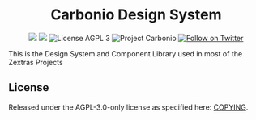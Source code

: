 <!--
SPDX-FileCopyrightText: 2021 2022 Zextras <https://www.zextras.com>

SPDX-License-Identifier: AGPL-3.0-only
-->
<div align="center">
  <h1>Carbonio Design System</h1>
</div>

<p align="center">
  <a href="https://github.com/zextras/carbonio-design-system/graphs/contributors" alt="Contributors">
  <img src="https://img.shields.io/github/contributors/zextras/carbonio-design-system" /></a>
  <a href="https://github.com/zextras/carbonio-design-system/pulse" alt="Activity">
  <img src="https://img.shields.io/github/commit-activity/m/zextras/carbonio-design-system" /></a>
  <img src="https://img.shields.io/badge/license-AGPL%203-green" alt="License AGPL 3">
  <img src="https://img.shields.io/badge/project-carbonio-informational" alt="Project Carbonio">
  <a href="https://twitter.com/intent/follow?screen_name=zextras">
  <img src="https://img.shields.io/twitter/follow/zextras?style=social&logo=twitter" alt="Follow on Twitter"></a>
</p>

This is the Design System and Component Library used in most of the Zextras Projects

<h2>License</h2>

Released under the AGPL-3.0-only license as specified here: [COPYING](COPYING).
